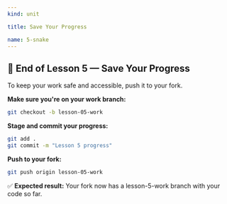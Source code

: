 ```yaml
---
kind: unit

title: Save Your Progress

name: 5-snake
---
```


## 🎯 End of Lesson 5 — Save Your Progress

To keep your work safe and accessible, push it to your fork.

**Make sure you're on your work branch:**
```bash
git checkout -b lesson-05-work
```

**Stage and commit your progress:**
```bash
git add .
git commit -m "Lesson 5 progress"
```

**Push to your fork:**
```bash
git push origin lesson-05-work
```

✅ **Expected result:** Your fork now has a lesson-5-work branch with your code so far.

